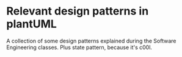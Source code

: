 # Relevant design patterns in plantUML

A collection of some design patterns explained during the Software Engineering classes. Plus state pattern, because it's c00l.

